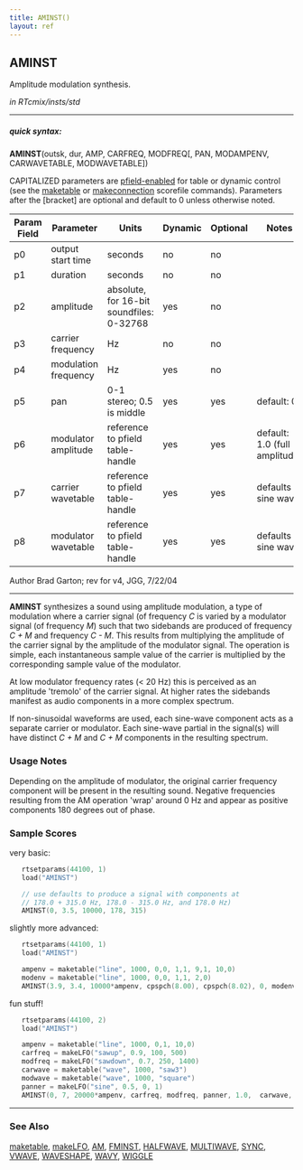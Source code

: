 ```yaml
---
title: AMINST()
layout: ref
---
```


## AMINST

Amplitude modulation synthesis.

*in RTcmix/insts/std*  
  

-----

##### quick syntax:

**AMINST**(outsk, dur, AMP, CARFREQ, MODFREQ\[, PAN, MODAMPENV,
CARWAVETABLE, MODWAVETABLE\])

CAPITALIZED parameters are [pfield-enabled](pfield-enabled.html) for
table or dynamic control (see the
[maketable](../scorefile/maketable.html) or
[makeconnection](../scorefile/makeconnection.html) scorefile
commands). Parameters after the \[bracket\] are optional and default to
0 unless otherwise noted.


Param Field	| Parameter | Units | Dynamic | Optional | Notes
----------- | --------- | ----- | -------- | --------- | ---------
p0 | output start time | seconds | no | no | 
p1 | duration | seconds | no | no | 
p2 | amplitude | absolute, for 16-bit soundfiles: 0-32768 | yes | no | 
p3 | carrier frequency | Hz | no | no | 
p4 | modulation frequency | Hz | yes | no | 
p5 | pan | 0-1 stereo; 0.5 is middle | yes | yes | default: 0 | 
p6 | modulator amplitude | reference to pfield table-handle | yes | yes | default: 1.0 (full amplitude) | 
p7 | carrier wavetable | reference to pfield table-handle | yes | yes | defaults to sine wave | 
p8 | modulator wavetable | reference to pfield table-handle | yes | yes | defaults to sine wave | 

   Author Brad Garton; rev for v4, JGG, 7/22/04

  

-----

  
**AMINST** synthesizes a sound using amplitude modulation, a type of
modulation where a carrier signal (of frequency *C* is varied by a
modulator signal (of frequency *M*) such that two sidebands are produced
of frequency *C + M* and frequency *C - M*. This results from
multiplying the amplitude of the carrier signal by the amplitude of the
modulator signal. The operation is simple, each instantaneous sample
value of the carrier is multiplied by the corresponding sample value of
the modulator.

At low modulator frequency rates (\< 20 Hz) this is perceived as an
amplitude 'tremolo' of the carrier signal. At higher rates the sidebands
manifest as audio components in a more complex spectrum.

If non-sinusoidal waveforms are used, each sine-wave component acts as a
separate carrier or modulator. Each sine-wave partial in the signal(s)
will have distinct *C + M* and *C + M* components in the resulting
spectrum.

### Usage Notes

Depending on the amplitude of modulator, the original carrier frequency
component will be present in the resulting sound. Negative frequencies
resulting from the AM operation 'wrap' around 0 Hz and appear as
positive components 180 degrees out of phase.

### Sample Scores

very basic:

```cpp
   rtsetparams(44100, 1)
   load("AMINST")

   // use defaults to produce a signal with components at
   // 178.0 + 315.0 Hz, 178.0 - 315.0 Hz, and 178.0 Hz)
   AMINST(0, 3.5, 10000, 178, 315)
```

  
  
slightly more advanced:

```cpp
   rtsetparams(44100, 1)
   load("AMINST")

   ampenv = maketable("line", 1000, 0,0, 1,1, 9,1, 10,0)
   modenv = maketable("line", 1000, 0,0, 1,1, 2,0)
   AMINST(3.9, 3.4, 10000*ampenv, cpspch(8.00), cpspch(8.02), 0, modenv)
```

  
  
fun stuff\!

```cpp
   rtsetparams(44100, 2)
   load("AMINST")

   ampenv = maketable("line", 1000, 0,1, 10,0)
   carfreq = makeLFO("sawup", 0.9, 100, 500)
   modfreq = makeLFO("sawdown", 0.7, 250, 1400)
   carwave = maketable("wave", 1000, "saw3")
   modwave = maketable("wave", 1000, "square")
   panner = makeLFO("sine", 0.5, 0, 1)
   AMINST(0, 7, 20000*ampenv, carfreq, modfreq, panner, 1.0,  carwave, modwave)
```

  

-----

### See Also

[maketable](../scorefile/maketable.html),
[makeLFO](../scorefile/makeLFO.html), [AM](AM.html),
[FMINST](FMINST.html), [HALFWAVE](HALFWAVE.html),
[MULTIWAVE](MULTIWAVE.html), [SYNC](SYNC.html), [VWAVE](VWAVE.html),
[WAVESHAPE](WAVESHAPE.html), [WAVY](WAVY.html), [WIGGLE](WIGGLE.html)

